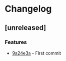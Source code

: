# Changelog

## [unreleased]

### Features

- [9a24e3a](https://github.com/rodmoioliveira/dreadful-clean-code/commit/9a24e3a6c4d37e5c899346f63b07ae6b1bebb243) - First commit

